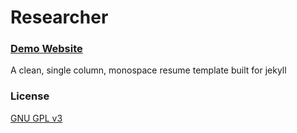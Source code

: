 # Researcher

### [Demo Website](http://ankitsultana.com/researcher)

A clean, single column, monospace resume template built for jekyll

### License

[GNU GPL v3](https://github.com/bk2dcradle/researcher/blob/gh-pages/LICENSE)
